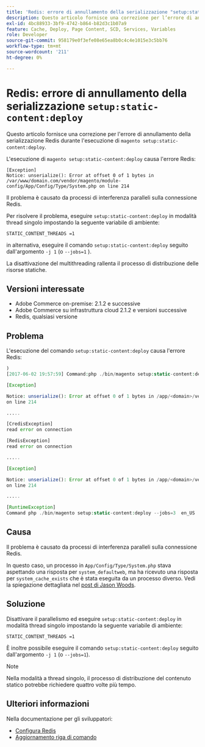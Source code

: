 ```yaml
---
title: 'Redis: errore di annullamento della serializzazione "setup:static-content:deploy"'
description: Questo articolo fornisce una correzione per l’errore di annullamento della serializzazione Redis durante l’esecuzione di "magento setup:static-content:deploy".
exl-id: 4bc88933-3bf9-4742-b864-b82d3c1b07a9
feature: Cache, Deploy, Page Content, SCD, Services, Variables
role: Developer
source-git-commit: 958179e0f3efe08e65ea8b0c4c4e1015e3c5bb76
workflow-type: tm+mt
source-wordcount: '211'
ht-degree: 0%

---
```


# Redis: errore di annullamento della serializzazione `setup:static-content:deploy`

Questo articolo fornisce una correzione per l&#39;errore di annullamento della serializzazione Redis durante l&#39;esecuzione di `magento setup:static-content:deploy`.

L&#39;esecuzione di `magento setup:static-content:deploy` causa l&#39;errore Redis:

```
[Exception]
Notice: unserialize(): Error at offset 0 of 1 bytes in
/var/www/domain.com/vendor/magento/module-config/App/Config/Type/System.php on line 214
```

Il problema è causato da processi di interferenza paralleli sulla connessione Redis.

Per risolvere il problema, eseguire `setup:static-content:deploy` in modalità thread singolo impostando la seguente variabile di ambiente:

```
STATIC_CONTENT_THREADS =1
```

in alternativa, eseguire il comando `setup:static-content:deploy` seguito dall&#39;argomento `-j 1` (o `--jobs=1` ).

La disattivazione del multithreading rallenta il processo di distribuzione delle risorse statiche.

## Versioni interessate

* Adobe Commerce on-premise: 2.1.2 e successive
* Adobe Commerce su infrastruttura cloud 2.1.2 e versioni successive
* Redis, qualsiasi versione

## Problema

L&#39;esecuzione del comando `setup:static-content:deploy` causa l&#39;errore Redis:

```php
)
[2017-06-02 19:57:59] Command:php ./bin/magento setup:static-content:deploy --jobs=3  en_US

[Exception]

Notice: unserialize(): Error at offset 0 of 1 bytes in /app/<domain>/vendor/magento/module-config/App/Config/Type/System.php
on line 214

.....

[CredisException]
read error on connection

[RedisException]
read error on connection

.....

[Exception]

Notice: unserialize(): Error at offset 0 of 1 bytes in /app/<domain>/vendor/magento/module-config/App/Config/Type/System.php
on line 214

.....

[RuntimeException]
Command php ./bin/magento setup:static-content:deploy --jobs=3  en_US  returned code 3
```

## Causa

Il problema è causato da processi di interferenza paralleli sulla connessione Redis.

In questo caso, un processo in `App/Config/Type/System.php` stava aspettando una risposta per `system_defaultweb`, ma ha ricevuto una risposta per `system_cache_exists` che è stata eseguita da un processo diverso. Vedi la spiegazione dettagliata nel [post di Jason Woods](https://github.com/magento/magento2/issues/9287#issuecomment-302362283).

## Soluzione

Disattivare il parallelismo ed eseguire `setup:static-content:deploy` in modalità thread singolo impostando la seguente variabile di ambiente:

```
STATIC_CONTENT_THREADS =1
```

È inoltre possibile eseguire il comando `setup:static-content:deploy` seguito dall&#39;argomento `-j 1` (o `--jobs=1`).

>[!NOTE]
>
>Nella modalità a thread singolo, il processo di distribuzione del contenuto statico potrebbe richiedere quattro volte più tempo.

## Ulteriori informazioni

Nella documentazione per gli sviluppatori:

* [Configura Redis](https://experienceleague.adobe.com/docs/commerce-operations/configuration-guide/cache/redis/config-redis.html?lang=it)
* [Aggiornamento riga di comando](https://experienceleague.adobe.com/docs/commerce-operations/upgrade-guide/implementation/perform-upgrade.html?lang=it)
